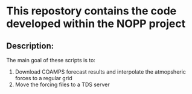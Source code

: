 # This repostory contains the code developed within the NOPP project

## Description:

The main goal of these scripts is to:

1. Download COAMPS forecast results and interpolate the atmopsheric forces to a regular grid
2. Move the forcing files to a TDS server
